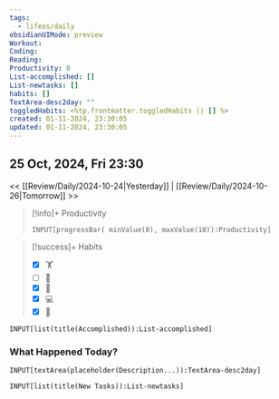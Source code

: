 ```yaml
---
tags:
  - lifeos/daily
obsidianUIMode: preview
Workout: 
Coding: 
Reading: 
Productivity: 8
List-accomplished: []
List-newtasks: []
habits: []
TextArea-desc2day: ""
toggledHabits: <%tp.frontmatter.toggledHabits || [] %>
created: 01-11-2024, 23:30:05
updated: 01-11-2024, 23:30:05
---
```


## 25 Oct, 2024, Fri 23:30

<< [[Review/Daily/2024-10-24|Yesterday]] | [[Review/Daily/2024-10-26|Tomorrow]] >>


> [!info]+ Productivity
> ```meta-bind
> INPUT[progressBar( minValue(0), maxValue(10)):Productivity]
> ```

> [!success]+ Habits
> - [x] 🏋️
> - [ ] 🥁
> - [x] 💆
> - [x] 💻
> - [x] 📖


```meta-bind
INPUT[list(title(Accomplished)):List-accomplished]
```


### What Happened Today?
```meta-bind
INPUT[textArea(placeholder(Description...)):TextArea-desc2day]
```


```meta-bind
INPUT[list(title(New Tasks)):List-newtasks]
```


